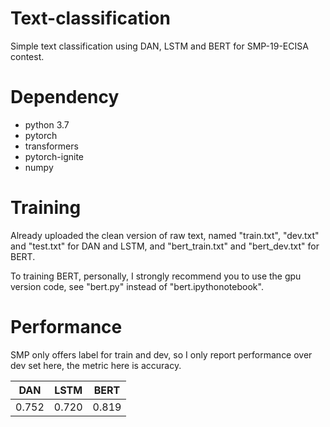 # Text-classification

Simple text classification using DAN, LSTM and BERT for SMP-19-ECISA contest.

# Dependency
- python 3.7
- pytorch
- transformers
- pytorch-ignite
- numpy

# Training

Already uploaded the clean version of raw text, named "train.txt", "dev.txt" and "test.txt" for DAN and LSTM, and "bert_train.txt" and "bert_dev.txt" for BERT.

To training BERT, personally, I strongly recommend you to use the gpu version code, see "bert.py" instead of "bert.ipythonotebook".

# Performance

SMP only offers label for train and dev, so I only report performance over dev set here, the metric here is accuracy.

|DAN|LSTM|BERT|
| ---------- | :-----------:  | :-----------: |
|  0.752   |   0.720    |   0.819 |
